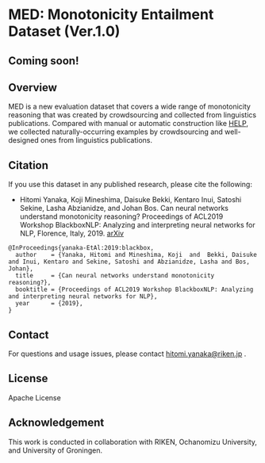 # MED: Monotonicity Entailment Dataset (Ver.1.0)

## Coming soon!

## Overview
MED is a new evaluation dataset that covers a wide range of monotonicity reasoning that was created by crowdsourcing and collected from linguistics publications.
Compared with manual or automatic construction like [HELP](https://github.com/verypluming/HELP), we collected naturally-occurring examples by crowdsourcing and well-designed ones from linguistics publications.

## Citation
If you use this dataset in any published research, please cite the following:
* Hitomi Yanaka, Koji Mineshima, Daisuke Bekki, Kentaro Inui, Satoshi Sekine, Lasha Abzianidze, and Johan Bos. Can neural networks understand monotonicity reasoning? Proceedings of ACL2019 Workshop BlackboxNLP: Analyzing and interpreting neural networks for NLP, Florence, Italy, 2019. [arXiv]()

```
@InProceedings{yanaka-EtAl:2019:blackbox,
  author    = {Yanaka, Hitomi and Mineshima, Koji  and  Bekki, Daisuke and Inui, Kentaro and Sekine, Satoshi and Abzianidze, Lasha and Bos, Johan},
  title     = {Can neural networks understand monotonicity reasoning?},
  booktitle = {Proceedings of ACL2019 Workshop BlackboxNLP: Analyzing and interpreting neural networks for NLP},
  year      = {2019},
}
```

## Contact
For questions and usage issues, please contact hitomi.yanaka@riken.jp .

## License
Apache License

## Acknowledgement
This work is conducted in collaboration with RIKEN, Ochanomizu University, and University of Groningen.
